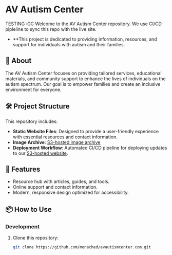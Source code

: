 # AV Autism Center
TESTING :GC
Welcome to the AV Autism Center repository. We use CI/CD pipleline to sync this repo with the live site.

- **This project is dedicated to providing information, resources, and support for individuals with autism and their families. 

## 🌟 About

The AV Autism Center focuses on providing tailored services, educational materials, and community support to enhance the lives of individuals on the autism spectrum. Our goal is to empower families and create an inclusive environment for everyone.

## 🛠️ Project Structure

This repository includes:
- **Static Website Files**: Designed to provide a user-friendly experience with essential resources and contact information.
- **Image Archive**: [S3-hosted image archive](https://www.avautismcenter.com/images)
- **Deployment Workflow**: Automated CI/CD pipeline for deploying updates to our [S3-hosted website](https://www.avautismcenter.com).

## 🚀 Features

- Resource hub with articles, guides, and tools.
- Online support and contact information.
- Modern, responsive design optimized for accessibility.

## 📦 How to Use

### Development
1. Clone this repository:
   ```bash
   git clone https://github.com/menached/avautismcenter.com.git

